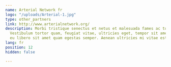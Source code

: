 ```yaml
---
name: Arterial Network fr
logo: "/uploads/Arterial-1.jpg"
type: other_partners
link: http://www.arterialnetwork.org/
description: Morbi tristique senectus et netus et malesuada fames ac turpis egestas.
  Vestibulum tortor quam, feugiat vitae, ultricies eget, tempor sit amet, ante. Donec
  eu libero sit amet quam egestas semper. Aenean ultricies mi vitae est.
lang: fr
position: 12
hidden: false

---
```

